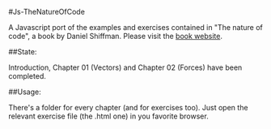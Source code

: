 #Js-TheNatureOfCode

A Javascript port of the examples and exercises contained in "The nature of code", a book by Daniel Shiffman. 
Please visit the [book website](http://natureofcode.com/book).

##State:

Introduction, Chapter 01 (Vectors) and Chapter 02 (Forces) have been completed.

##Usage:

There's a folder for every chapter (and for exercises too). Just open the relevant exercise file (the .html one) in you favorite browser.
